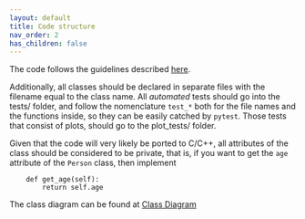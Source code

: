 ```yaml
---
layout: default
title: Code structure
nav_order: 2
has_children: false 
---
```


The code follows the guidelines described [here](https://yt-project.org/doc/developing/developing.html#code-style-guide).

Additionally, all classes should be declared in separate files with the filename equal to the class name. All  *automated* tests should go into the tests/ folder, and follow the nomenclature ``test_*`` both for the file names and the functions inside, so they can be easily catched by ``pytest``.  Those tests that consist of plots, should go to the plot_tests/ folder.

Given that the code will very likely be ported to C/C++, all attributes of the class should be considered to be private, that is, if you want to get the ``age`` attribute of the ``Person`` class, then implement 

```
    def get_age(self):
        return self.age
```



The class diagram can be found at [Class Diagram](https://drive.google.com/file/d/1YMUAePtUvx1xLVObjnz1n5IkDfJOkmD8/view)

